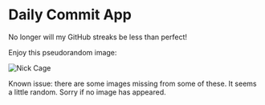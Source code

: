 Daily Commit App
================
No longer will my GitHub streaks be less than perfect!

Enjoy this pseudorandom image:

![Nick Cage](http://www.placecage.com/100/700 "Nick Cage")

Known issue: there are some images missing from some of these. It seems a little random. Sorry if no image has appeared.